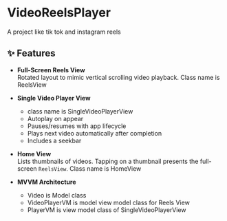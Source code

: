 # VideoReelsPlayer
A project like tik tok and instagram reels

## ✨ Features

- **Full-Screen Reels View**  
  Rotated layout to mimic vertical scrolling video playback.
  Class name is ReelsView

- **Single Video Player View**
  - class name is SingleVideoPlayerView
  - Autoplay on appear  
  - Pauses/resumes with app lifecycle  
  - Plays next video automatically after completion  
  - Includes a seekbar

- **Home View**  
  Lists thumbnails of videos. Tapping on a thumbnail presents the full-screen `ReelsView`.
  Class name is HomeView

- **MVVM Architecture**  
  - Video is Model class
  - VideoPlayerVM is model view model class for Reels View
  - PlayerVM is view model class of SingleVideoPlayerView



